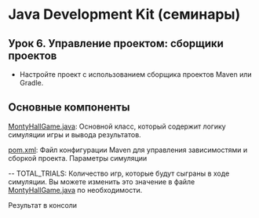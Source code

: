 # Java Development Kit (семинары)
## Урок 6. Управление проектом: сборщики проектов
- Настройте проект с использованием сборщика проектов Maven или Gradle.

## Основные компоненты
[MontyHallGame.java](https://github.com/IzumIzBulki/JavaDevelopmentKit/blob/main/JDK_HomeWork%236/src/main/java/com/example/MontyHallGame.java): Основной класс, который содержит логику симуляции игры и вывода результатов.

[pom.xml](https://github.com/IzumIzBulki/JavaDevelopmentKit/blob/main/JDK_HomeWork%236/pom.xml): Файл конфигурации Maven для управления зависимостями и сборкой проекта. Параметры симуляции

-- TOTAL_TRIALS: Количество игр, которые будут сыграны в ходе симуляции. Вы можете изменить это значение в файле [MontyHallGame.java](https://github.com/IzumIzBulki/JavaDevelopmentKit/blob/main/JDK_HomeWork%236/src/main/java/com/example/MontyHallGame.java) по необходимости.

Результат в консоли
